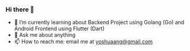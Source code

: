 ### Hi there 👋

<!--
**yoshuaang/yoshuaang** is a ✨ _special_ ✨ repository because its `README.md` (this file) appears on your GitHub profile.

Here are some ideas to get you started:
-->
- 🌱 I’m currently learning about Backend Project using Golang (Go) and Android Frontend using Flutter (Dart)
- 💬 Ask me about anything
- 📫 How to reach me: email me at yoshuaang@gmail.com
<!--
- 👯 I’m looking to collaborate on ...
- 🔭 I’m currently working on ...
- 😄 Pronouns: ...
- ⚡ Fun fact: ...
- 🤔 I’m looking for help with ...
-->
